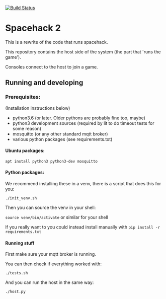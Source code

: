 [![Build Status](https://travis-ci.org/yorkhackspace/Spacehack2Host.svg?branch=master)](https://travis-ci.org/yorkhackspace/Spacehack2Host)
# Spacehack 2

This is a rewrite of the code that runs spacehack.

This repository contains the host side of the system (the part that 'runs the game').

Consoles connect to the host to join a game.

## Running and developing

### Prerequisites:

(Installation instructions below)

- python3.6 (or later. Older pythons are probably fine too, maybe)
- python3 development sources (required by lit to do timeout tests for some reason)
- mosquitto (or any other standard mqtt broker)
- various python packages (see requirements.txt)

#### Ubuntu packages:
`apt install python3 python3-dev mosquitto`

#### Python packages:

We recommend installing these in a venv, there is a script that does this for you:

`./init_venv.sh`

Then you can source the venv in your shell:

`source venv/bin/activate` or similar for your shell

If you really want to you could instead install manually with `pip install -r requirements.txt`

#### Running stuff

First make sure your mqtt broker is running.

You can then check if everything worked with:

`./tests.sh`

And you can run the host in the same way:

`./host.py`
